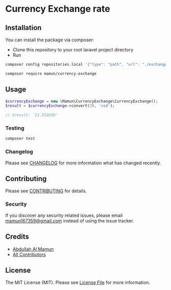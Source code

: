 # Currency Exchange rate

## Installation

You can install the package via composer:

- Clone this repository to your root laravel project directory
- Run

```bash
composer config repositories.local '{"type": "path", "url": "./exchange-rate"}' --file composer.json
```

```bash
composer require mamun/currency-exchange
```

## Usage

```php
$currencyExchange = new \Mamun\CurrencyExchange\CurrencyExchange();
$result = $currencyExchange->convert(20, 'usd');

// $result: '21.552USD'
```

### Testing

```bash
composer test
```

### Changelog

Please see [CHANGELOG](CHANGELOG.md) for more information what has changed recently.

## Contributing

Please see [CONTRIBUTING](CONTRIBUTING.md) for details.

### Security

If you discover any security related issues, please email mamun167359@gmail.com instead of using the issue tracker.

## Credits

-   [Abdullah Al Mamun](https://github.com/mamun)
-   [All Contributors](../../contributors)

## License

The MIT License (MIT). Please see [License File](LICENSE.md) for more information.
